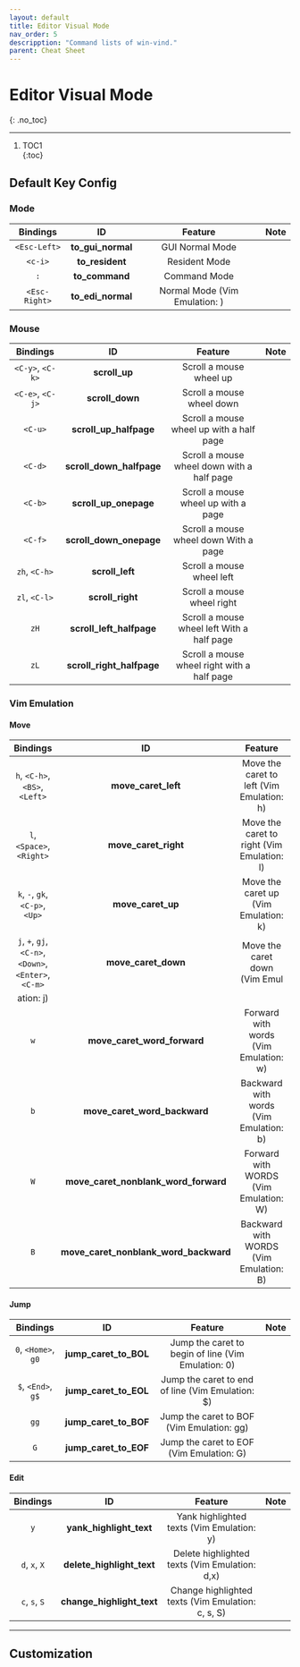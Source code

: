 ```yaml
---
layout: default
title: Editor Visual Mode
nav_order: 5
descripption: "Command lists of win-vind."
parent: Cheat Sheet
---
```


# Editor Visual Mode
{: .no_toc}  

<hr>

1. TOC1  
{:toc}

## Default Key Config  

### Mode

|Bindings|ID|Feature|Note|
|:---:|:---:|:---:|:---|
|`<Esc-Left>`|**to_gui_normal**|GUI Normal Mode||
|`<c-i>`|**to_resident**|Resident Mode||
|`:`|**to_command**|Command Mode||
|`<Esc-Right>`|**to_edi_normal**|Normal Mode (Vim Emulation: <Esc>)||

### Mouse

|Bindings|ID|Feature|Note|
|:---:|:---:|:---:|:---|
|`<C-y>`, `<C-k>`|**scroll_up**|Scroll a mouse wheel up||
|`<C-e>`, `<C-j>`|**scroll_down**|Scroll a mouse wheel down||
|`<C-u>`|**scroll_up_halfpage**|Scroll a mouse wheel up with a half page||
|`<C-d>`|**scroll_down_halfpage**|Scroll a mouse wheel down with a half page||
|`<C-b>`|**scroll_up_onepage**|Scroll a mouse wheel up with a page||
|`<C-f>`|**scroll_down_onepage**|Scroll a mouse wheel down With a page||
|`zh`, `<C-h>`|**scroll_left**|Scroll a mouse wheel left||
|`zl`, `<C-l>`|**scroll_right**|Scroll a mouse wheel right||
|`zH`|**scroll_left_halfpage**|Scroll a mouse wheel left With a half page||
|`zL`|**scroll_right_halfpage**|Scroll a mouse wheel right with a half page||

### Vim Emulation
#### Move

|Bindings|ID|Feature|Note|
|:---:|:---:|:---:|:---|
|`h`, `<C-h>`, `<BS>`, `<Left>`|**move_caret_left**|Move the caret to left (Vim Emulation: h)||
|`l`, `<Space>`, `<Right>`|**move_caret_right**|Move the caret to right (Vim Emulation: l)||
|`k`, `-`, `gk`, `<C-p>`, `<Up>`|**move_caret_up**|Move the caret up (Vim Emulation: k)||
|`j`, `+`, `gj`, `<C-n>`, `<Down>`, `<Enter>`, `<C-m>`|**move_caret_down**|Move the caret down (Vim Emul|
ation: j)||
|`w`|**move_caret_word_forward**|Forward with words (Vim Emulation: w)||
|`b`|**move_caret_word_backward**|Backward with words (Vim Emulation: b)||
|`W`|**move_caret_nonblank_word_forward**|Forward with WORDS (Vim Emulation: W)||
|`B`|**move_caret_nonblank_word_backward**|Backward with WORDS (Vim Emulation: B)||

#### Jump

|Bindings|ID|Feature|Note|
|:---:|:---:|:---:|:---|
|`0`, `<Home>`, `g0`|**jump_caret_to_BOL**|Jump the caret to begin of line (Vim Emulation: 0)||
|`$`, `<End>`, `g$`|**jump_caret_to_EOL**|Jump the caret to end of line (Vim Emulation: $)||
|`gg`|**jump_caret_to_BOF**|Jump the caret to BOF (Vim Emulation: gg)||
|`G`|**jump_caret_to_EOF**|Jump the caret to EOF (Vim Emulation: G)||

#### Edit

|Bindings|ID|Feature|Note|
|:---:|:---:|:---:|:---|
|`y`|**yank_highlight_text**|Yank highlighted texts (Vim Emulation: y)||
|`d`, `x`, `X`|**delete_highlight_text**|Delete highlighted texts (Vim Emulation: d,x)||
|`c`, `s`, `S`|**change_highlight_text**|Change highlighted texts (Vim Emulation: c, s, S)||

<hr>

## Customization
